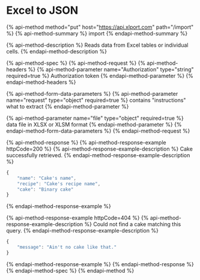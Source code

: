 # Excel to JSON

{% api-method method="put" host="https://api.xlport.com" path="/import" %}
{% api-method-summary %}
import
{% endapi-method-summary %}

{% api-method-description %}
Reads data from Excel tables or individual cells.
{% endapi-method-description %}

{% api-method-spec %}
{% api-method-request %}
{% api-method-headers %}
{% api-method-parameter name="Authorization" type="string" required=true %}
Authorization token
{% endapi-method-parameter %}
{% endapi-method-headers %}

{% api-method-form-data-parameters %}
{% api-method-parameter name="request" type="object" required=true %}
contains "instructions" what to extract
{% endapi-method-parameter %}

{% api-method-parameter name="file" type="object" required=true %}
data file in XLSX or XLSM format
{% endapi-method-parameter %}
{% endapi-method-form-data-parameters %}
{% endapi-method-request %}

{% api-method-response %}
{% api-method-response-example httpCode=200 %}
{% api-method-response-example-description %}
Cake successfully retrieved.
{% endapi-method-response-example-description %}

```javascript
{
    "name": "Cake's name",
    "recipe": "Cake's recipe name",
    "cake": "Binary cake"
}
```
{% endapi-method-response-example %}

{% api-method-response-example httpCode=404 %}
{% api-method-response-example-description %}
Could not find a cake matching this query.
{% endapi-method-response-example-description %}

```javascript
{
    "message": "Ain't no cake like that."
}
```
{% endapi-method-response-example %}
{% endapi-method-response %}
{% endapi-method-spec %}
{% endapi-method %}



